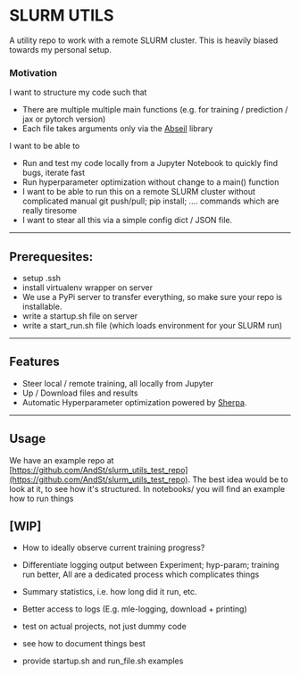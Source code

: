 # SLURM UTILS

A utility repo to work with a remote SLURM cluster. This is heavily biased towards my personal setup.

### Motivation

I want to structure my code such that
- There are multiple multiple main functions (e.g. for training / prediction / jax or pytorch version)
- Each file takes arguments only via the [Abseil](https://github.com/abseil/abseil-py) library

I want to be able to 
- Run and test my code locally from a Jupyter Notebook to quickly find bugs, iterate fast
- Run hyperparameter optimization without change to a main() function
- I want to be able to run this on a remote SLURM cluster without complicated manual git push/pull; pip install; .... 
commands which are really tiresome
- I want to stear all this via a simple config dict / JSON file.

-----------
## Prerequesites:
- setup .ssh
- install virtualenv wrapper on server
- We use a PyPi server to transfer everything, so make sure your repo is installable.
- write a startup.sh file on server
- write a start_run.sh file (which loads environment for your SLURM run)


--------------
## Features
- Steer local / remote training, all locally from Jupyter
- Up / Download files and results
- Automatic Hyperparameter optimization powered by [Sherpa](https://parameter-sherpa.readthedocs.io/en/latest/).

----------
## Usage

We have an example repo at [https://github.com/AndSt/slurm_utils_test_repo](https://github.com/AndSt/slurm_utils_test_repo).
The best idea would be to look at it, to see how it's structured.
In notebooks/ you will find an example how to run things

## [WIP]

- How to ideally observe current training progress?
- Differentiate logging output between Experiment; hyp-param; training run better, All are a dedicated process 
which complicates things
- Summary statistics, i.e. how long did it run, etc.
- Better access to logs (E.g. mle-logging, download + printing)

- test on actual projects, not just dummy code
- see how to document things best
- provide startup.sh and run_file.sh examples